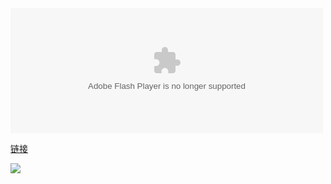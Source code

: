 <html>
  <body>
    <embed align="" valign="" width="500" height="200" src="qkdummy.github.io/utf-8' 'sj.swf" quality="high" pluginspage="http://www.macromedia.com/go/getflashplayer" type="application/x-shockwave-flash" wmode="Transparent">
  
<a href="http://weibo.com/qkdummy" title="微博" target="_blank">链</a><a href="https://www.douban.com/people/qkdummy/" title="豆瓣" target="_blank">接</a>
  
<img src="https://www.boincstats.com/signature/-1/bam/44552/sig.png"/>

<script type="text/javascript">var cnzz_protocol = (("https:" == document.location.protocol) ? "https://" : "http://");document.write(unescape("%3Cspan id='cnzz_stat_icon_1278612585'%3E%3C/span%3E%3Cscript src='" + cnzz_protocol + "s9.cnzz.com/z_stat.php%3Fid%3D1278612585%26show%3Dpic1' type='text/javascript'%3E%3C/script%3E"));</script>

  </body>
</html>

